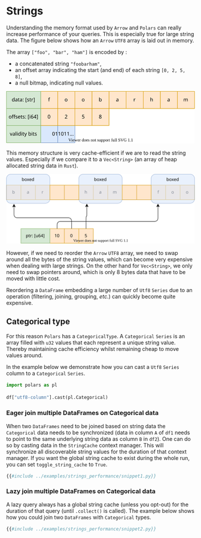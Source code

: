 # Strings

Understanding the memory format used by `Arrow` and `Polars` can really increase performance
of your queries. This is especially true for large string data. The figure below shows
how an `Arrow` `UTF8` array is laid out in memory.

The array `["foo", "bar", "ham"]` is encoded by :

- a concatenated string `"foobarham"`,
- an offset array indicating the start (and end) of each string `[0, 2, 5, 8]`,
- a null bitmap, indicating null values.

![](https://raw.githubusercontent.com/pola-rs/polars-static/master/docs/arrow-string.svg)

This memory structure is very cache-efficient if we are to read the string values.
Especially if we compare it to a `Vec<String>` (an array of heap allocated string data
in `Rust`).

![](https://raw.githubusercontent.com/pola-rs/polars-static/master/docs/pandas-string.svg)

However, if we need to reorder the `Arrow` `UTF8` array, we need to swap around all the
bytes of the string values, which can become very expensive when dealing with large
strings. On the other hand for `Vec<String>`, we only need to swap pointers around,
which is only 8 bytes data that have to be moved with little cost.

Reordering a `DataFrame` embedding a large number of `Utf8` `Series` due to an operation
(filtering, joining, grouping, *etc.*) can quickly become quite expensive.

## Categorical type

For this reason `Polars` has a `CategoricalType`. A `Categorical` `Series` is an array
filled with `u32` values that each represent a unique string value. Thereby maintaining
cache efficiency whilst remaining cheap to move values around.

In the example below we demonstrate how you can cast a `Utf8` `Series` column to a
`Categorical` `Series`.

```python
import polars as pl

df["utf8-column"].cast(pl.Categorical)
```

### Eager join multiple DataFrames on Categorical data

When two `DataFrames` need to be joined based on string data the `Categorical` data needs
to be synchronized (data in column `A` of `df1` needs to point to the same underlying
string data as column `B` in `df2`). One can do so by casting data in the `StringCache`
context manager. This will synchronize all discoverable string values for the duration of that
context manager. If you want the global string cache to exist during the whole
run, you can set `toggle_string_cache` to `True`.

```python
{{#include ../examples/strings_performance/snippet1.py}}
```

### Lazy join multiple DataFrames on Categorical data

A lazy query always has a global string cache (unless you opt-out) for the duration of
that query (until `.collect()` is called). The example below shows how you could join
two `DataFrames` with `Categorical` types.

```python
{{#include ../examples/strings_performance/snippet2.py}}
```
